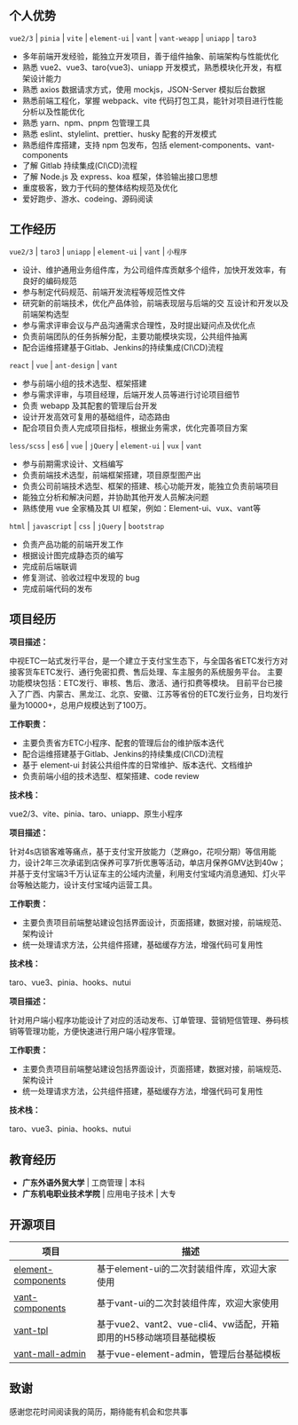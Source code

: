 <script setup>
import UserInfo from './components/UserInfo.vue';
import ExperienceCard from './components/ExperienceCard.vue';
</script>

<UserInfo />

## 个人优势

`vue2/3` | `pinia` | `vite` | `element-ui` | `vant` | `vant-weapp` | `uniapp` | `taro3`

- 多年前端开发经验，能独立开发项目，善于组件抽象、前端架构与性能优化
- 熟悉 vue2、vue3、taro(vue3)、uniapp 开发模式，熟悉模块化开发，有框架设计能力
- 熟悉 axios 数据请求方式，使用 mockjs，JSON-Server 模拟后台数据
- 熟悉前端⼯程化，掌握 webpack、vite 代码打包工具，能针对项目进行性能分析以及性能优化
- 熟悉 yarn、npm、pnpm 包管理工具
- 熟悉 eslint、stylelint、prettier、husky 配套的开发模式
- 熟悉组件库搭建，支持 npm 包发布，包括 element-components、vant-components
- 了解 Gitlab 持续集成(CI\CD)流程
- 了解 Node.js 及 express、koa 框架，体验输出接口思想
- 重度极客，致力于代码的整体结构规范及优化
- 爱好跑步、游水、codeing、源码阅读

## 工作经历

<ExperienceCard title="广东中视信息科技有限公司 | 技术中心 | 前端工程师" value="2020.09 - 至今" size="small">

`vue2/3` | `taro3` | `uniapp` | `element-ui` | `vant` | `小程序`

- 设计、维护通用业务组件库，为公司组件库贡献多个组件，加快开发效率，有良好的编码规范 
- 参与制定代码规范、前端开发流程等规范性文件 
- 研究新的前端技术，优化产品体验，前端表现层与后端的交 互设计和开发以及前端架构选型 
- 参与需求评审会议与产品沟通需求合理性，及时提出疑问点及优化点 
- 负责前端团队的任务拆解分配，主要功能模块实现，公共组件抽离 
- 配合运维搭建基于Gitlab、Jenkins的持续集成(CI\CD)流程

</ExperienceCard>

<ExperienceCard title="广州创思云网络科技有限公司 | 技术部 | 前端工程师" value="2019.04 - 2019.12" size="small">

`react` | `vue` | `ant-design` | `vant`

- 参与前端小组的技术选型、框架搭建 
- 参与需求评审，与项目经理，后端开发人员等进行讨论项目细节 
- 负责 webapp 及其配套的管理后台开发 
- 设计开发高效可复用的基础组件，动态路由 
- 配合项目负责人完成项目指标，根据业务需求，优化完善项目方案

</ExperienceCard>

<ExperienceCard title="佛山市电子口岸有限公司 | 技术部 | 前端工程师" value="2015.11 - 2019.04" size="small">

`less/scss` | `es6` | `vue` | `jQuery` | `element-ui` | `vux` | `vant`

- 参与前期需求设计、文档编写 
- 负责前端技术选型，前端框架搭建，项目原型图产出 
- 负责公司前端技术选型、框架的搭建、核心功能开发，能独立负责前端项目 
- 能独立分析和解决问题，并协助其他开发人员解决问题 
- 熟练使用 vue 全家桶及其 UI 框架，例如：Element-ui、vux、vant等

</ExperienceCard>

<ExperienceCard title="广东优匙网络技术有限公司 | 技术部 | 前端实习" value="2015.02 - 2015.08" size="small">

`html` | `javascript` | `css` | `jQuery` | `bootstrap`

- 负责产品功能的前端开发工作 
- 根据设计图完成静态页的编写 
- 完成前后端联调 
- 修复测试、验收过程中发现的 bug 
- 完成前端代码的发布

</ExperienceCard>

## 项目经历

<ExperienceCard title="中视ETC一站式发行平台" value="2020.09 - 至今" background>

**项目描述：**

中视ETC一站式发行平台，是一个建立于支付宝生态下，与全国各省ETC发行方对接客货车ETC发行、通行免密扣费、售后处理、车主服务的系统服务平台。
主要功能模块包括：ETC发行、审核、售后、激活、通行扣费等模块。
目前平台已接入了广西、内蒙古、黑龙江、北京、安徽、江苏等省份的ETC发行业务，日均发行量为10000+，总用户规模达到了100万。

**工作职责：**

- 主要负责省方ETC小程序、配套的管理后台的维护版本迭代
- 配合运维搭建基于Gitlab、Jenkins的持续集成(CI\CD)流程
- 基于 element-ui 封装公共组件库的日常维护、版本迭代、文档维护
- 负责前端小组的技术选型、框架搭建、code review

**技术栈：**

vue2/3、vite、pinia、taro、uniapp、原生小程序

</ExperienceCard>

<ExperienceCard title="4S店SAAS系统-用户端小程序" value="2022.02 - 2022.8" background>

**项目描述：**

针对4s店锁客难等痛点，基于支付宝开放能力（芝麻go，花呗分期）等信用能力，设计2年三次承诺到店保养可享7折优惠等活动，单店月保养GMV达到40w；
并基于支付宝端3千万认证车主的公域内流量，利用支付宝域内消息通知、灯火平台等触达能力，设计支付宝域内运营工具。

**工作职责：**

- 主要负责项目前端整站建设包括界面设计，页面搭建，数据对接，前端规范、架构设计
- 统一处理请求方法，公共组件搭建，基础缓存方法，增强代码可复用性

**技术栈：**

taro、vue3、pinia、hooks、nutui

</ExperienceCard>

<ExperienceCard title="4S店SAAS系统-商户端小程序" value="2022.02 - 2022.8" background>

**项目描述：**

针对用户端小程序功能设计了对应的活动发布、订单管理、营销短信管理、券码核销等管理功能，方便快速进行用户端小程序管理。

**工作职责：**

- 主要负责项目前端整站建设包括界面设计，页面搭建，数据对接，前端规范、架构设计
- 统一处理请求方法，公共组件搭建，基础缓存方法，增强代码可复用性

**技术栈：**

taro、vue3、pinia、hooks、nutui

</ExperienceCard>

## 教育经历

- **广东外语外贸大学** | 工商管理 | 本科
- **广东机电职业技术学院** | 应用电子技术 | 大专

## 开源项目

| 项目   | 描述                                          |
| ------ |---------------------------------------------|
| [element-components](https://github.com/zehuichan/element-components)  | 基于element-ui的二次封装组件库，欢迎大家使用                 |
| [vant-components](https://github.com/zehuichan/vant-components)  | 基于vant-ui的二次封装组件库，欢迎大家使用                    |
| [vant-tpl](https://github.com/zehuichan/vant-tpl) | 基于vue2、vant2、vue-cli4、vw适配，开箱即用的H5移动端项目基础模板 |
| [vant-mall-admin](https://github.com/zehuichan/vant-mall-admin)  | 基于vue-element-admin，管理后台基础模板                |

## 致谢

感谢您花时间阅读我的简历，期待能有机会和您共事
